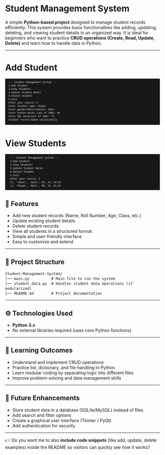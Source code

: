 # Student Management System

A simple **Python-based project** designed to manage student records efficiently. This system provides basic functionalities like adding, updating, deleting, and viewing student details in an organized way. It is ideal for beginners who want to practice **CRUD operations (Create, Read, Update, Delete)** and learn how to handle data in Python.

---

# Add Student
![Add Student](https://github.com/Jayesh-dev-glitch/Student-Management-System/blob/main/Add%20Student.png)
# View Students
![View Students](https://github.com/Jayesh-dev-glitch/Student-Management-System/blob/main/View%20Students.png)


## 🚀 Features

* Add new student records (Name, Roll Number, Age, Class, etc.)
* Update existing student details
* Delete student records
* View all students in a structured format
* Simple and user-friendly interface
* Easy to customize and extend

---

## 📂 Project Structure

```
Student-Management-System/
│── main.py          # Main file to run the system
│── student_data.py  # Handles student data operations (if modularized)
│── README.md        # Project documentation
```

---

## ⚙️ Technologies Used

* **Python 3.x**
* No external libraries required (uses core Python functions)

---

## 🎯 Learning Outcomes

* Understand and implement CRUD operations
* Practice list, dictionary, and file handling in Python
* Learn modular coding by separating logic into different files
* Improve problem-solving and data management skills

---

## 🔮 Future Enhancements

* Store student data in a database (SQLite/MySQL) instead of files
* Add search and filter options
* Create a graphical user interface (Tkinter / PyQt)
* Add authentication for security

---



👉 Do you want me to also **include code snippets** (like add, update, delete examples) inside the README so visitors can quickly see how it works?
